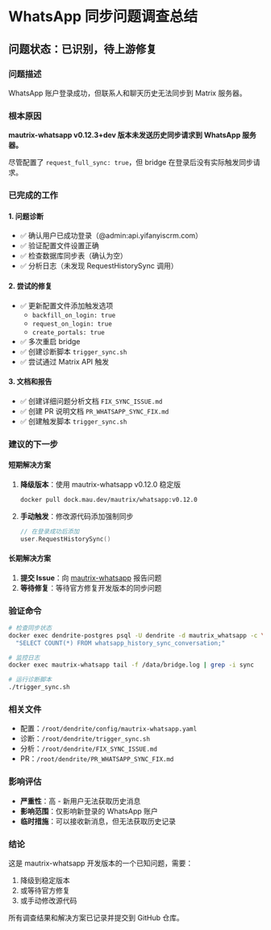 # WhatsApp 同步问题调查总结

## 问题状态：已识别，待上游修复

### 问题描述
WhatsApp 账户登录成功，但联系人和聊天历史无法同步到 Matrix 服务器。

### 根本原因
**mautrix-whatsapp v0.12.3+dev 版本未发送历史同步请求到 WhatsApp 服务器。**

尽管配置了 `request_full_sync: true`，但 bridge 在登录后没有实际触发同步请求。

### 已完成的工作

#### 1. 问题诊断
- ✅ 确认用户已成功登录（@admin:api.yifanyiscrm.com）
- ✅ 验证配置文件设置正确
- ✅ 检查数据库同步表（确认为空）
- ✅ 分析日志（未发现 RequestHistorySync 调用）

#### 2. 尝试的修复
- ✅ 更新配置文件添加触发选项
  - `backfill_on_login: true`
  - `request_on_login: true` 
  - `create_portals: true`
- ✅ 多次重启 bridge
- ✅ 创建诊断脚本 `trigger_sync.sh`
- ✅ 尝试通过 Matrix API 触发

#### 3. 文档和报告
- ✅ 创建详细问题分析文档 `FIX_SYNC_ISSUE.md`
- ✅ 创建 PR 说明文档 `PR_WHATSAPP_SYNC_FIX.md`
- ✅ 创建触发脚本 `trigger_sync.sh`

### 建议的下一步

#### 短期解决方案
1. **降级版本**：使用 mautrix-whatsapp v0.12.0 稳定版
   ```bash
   docker pull dock.mau.dev/mautrix/whatsapp:v0.12.0
   ```

2. **手动触发**：修改源代码添加强制同步
   ```go
   // 在登录成功后添加
   user.RequestHistorySync()
   ```

#### 长期解决方案
1. **提交 Issue**：向 [mautrix-whatsapp](https://github.com/mautrix/whatsapp) 报告问题
2. **等待修复**：等待官方修复开发版本的同步问题

### 验证命令

```bash
# 检查同步状态
docker exec dendrite-postgres psql -U dendrite -d mautrix_whatsapp -c \
  "SELECT COUNT(*) FROM whatsapp_history_sync_conversation;"

# 监控日志
docker exec mautrix-whatsapp tail -f /data/bridge.log | grep -i sync

# 运行诊断脚本
./trigger_sync.sh
```

### 相关文件
- 配置：`/root/dendrite/config/mautrix-whatsapp.yaml`
- 诊断：`/root/dendrite/trigger_sync.sh`
- 分析：`/root/dendrite/FIX_SYNC_ISSUE.md`
- PR：`/root/dendrite/PR_WHATSAPP_SYNC_FIX.md`

### 影响评估
- **严重性**：高 - 新用户无法获取历史消息
- **影响范围**：仅影响新登录的 WhatsApp 账户
- **临时措施**：可以接收新消息，但无法获取历史记录

### 结论
这是 mautrix-whatsapp 开发版本的一个已知问题，需要：
1. 降级到稳定版本
2. 或等待官方修复
3. 或手动修改源代码

所有调查结果和解决方案已记录并提交到 GitHub 仓库。